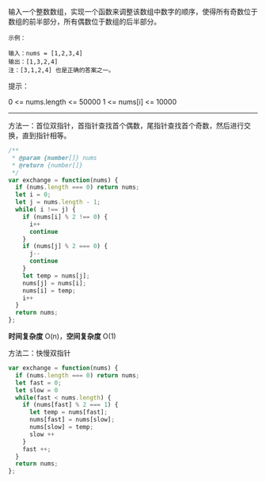 输入一个整数数组，实现一个函数来调整该数组中数字的顺序，使得所有奇数位于数组的前半部分，所有偶数位于数组的后半部分。

```
示例：

输入：nums = [1,2,3,4]
输出：[1,3,2,4] 
注：[3,1,2,4] 也是正确的答案之一。
```


提示：

0 <= nums.length <= 50000
1 <= nums[i] <= 10000

---

方法一：首位双指针，首指针查找首个偶数，尾指针查找首个奇数，然后进行交换，直到指针相等。

```javascript
/**
 * @param {number[]} nums
 * @return {number[]}
 */
var exchange = function(nums) {
  if (nums.length === 0) return nums;
  let i = 0;
  let j = nums.length - 1;
  while( i !== j) {
    if (nums[i] % 2 !== 0) {
      i++
      continue
    } 
    if (nums[j] % 2 === 0) {
      j--
      continue
    }
    let temp = nums[j];
    nums[j] = nums[i];
    nums[i] = temp;
    i++
  }
  return nums;
};
```

**时间复杂度** O(n)，**空间复杂度** O(1)

方法二：快慢双指针

```javascript
var exchange = function(nums) {
  if (nums.length === 0) return nums;
  let fast = 0;
  let slow = 0
  while(fast < nums.length) {
    if (nums[fast] % 2 === 1) {
      let temp = nums[fast];
      nums[fast] = nums[slow];
      nums[slow] = temp;
      slow ++
    }
    fast ++;
  }
  return nums;
};
```

